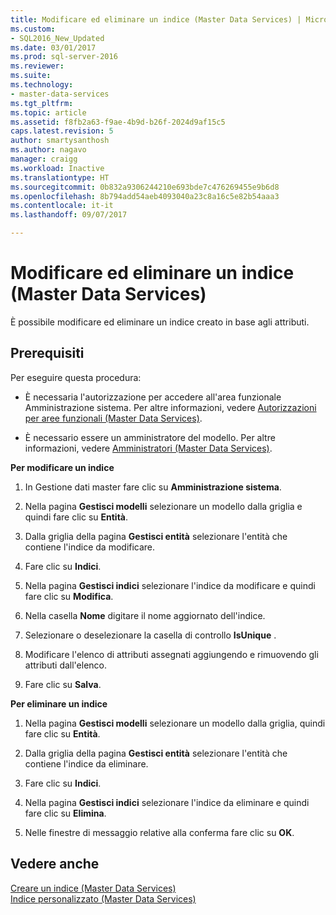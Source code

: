 ```yaml
---
title: Modificare ed eliminare un indice (Master Data Services) | Microsoft Docs
ms.custom:
- SQL2016_New_Updated
ms.date: 03/01/2017
ms.prod: sql-server-2016
ms.reviewer: 
ms.suite: 
ms.technology:
- master-data-services
ms.tgt_pltfrm: 
ms.topic: article
ms.assetid: f8fb2a63-f9ae-4b9d-b26f-2024d9af15c5
caps.latest.revision: 5
author: smartysanthosh
ms.author: nagavo
manager: craigg
ms.workload: Inactive
ms.translationtype: HT
ms.sourcegitcommit: 0b832a9306244210e693bde7c476269455e9b6d8
ms.openlocfilehash: 8b794add54aeb4093040a23c8a16c5e82b54aaa3
ms.contentlocale: it-it
ms.lasthandoff: 09/07/2017

---
```

# <a name="edit-and-delete-an-index-master-data-services"></a>Modificare ed eliminare un indice (Master Data Services)
  È possibile modificare ed eliminare un indice creato in base agli attributi.  
  
## <a name="prerequisites"></a>Prerequisiti  
 Per eseguire questa procedura:  
  
-   È necessaria l'autorizzazione per accedere all'area funzionale Amministrazione sistema. Per altre informazioni, vedere [Autorizzazioni per aree funzionali &#40;Master Data Services&#41;](../master-data-services/functional-area-permissions-master-data-services.md).  
  
-   È necessario essere un amministratore del modello. Per altre informazioni, vedere [Amministratori &#40;Master Data Services&#41;](../master-data-services/administrators-master-data-services.md).  
  
 **Per modificare un indice**  
  
1.  In Gestione dati master fare clic su **Amministrazione sistema**.  
  
2.  Nella pagina **Gestisci modelli** selezionare un modello dalla griglia e quindi fare clic su **Entità**.  
  
3.  Dalla griglia della pagina **Gestisci entità** selezionare l'entità che contiene l'indice da modificare.  
  
4.  Fare clic su **Indici**.  
  
5.  Nella pagina **Gestisci indici** selezionare l'indice da modificare e quindi fare clic su **Modifica**.  
  
6.  Nella casella **Nome** digitare il nome aggiornato dell'indice.  
  
7.  Selezionare o deselezionare la casella di controllo **IsUnique** .  
  
8.  Modificare l'elenco di attributi assegnati aggiungendo e rimuovendo gli attributi dall'elenco.  
  
9. Fare clic su **Salva**.  
  
 **Per eliminare un indice**  
  
1.  Nella pagina **Gestisci modelli** selezionare un modello dalla griglia, quindi fare clic su **Entità**.  
  
2.  Dalla griglia della pagina **Gestisci entità** selezionare l'entità che contiene l'indice da eliminare.  
  
3.  Fare clic su **Indici**.  
  
4.  Nella pagina **Gestisci indici** selezionare l'indice da eliminare e quindi fare clic su **Elimina**.  
  
5.  Nelle finestre di messaggio relative alla conferma fare clic su **OK**.  
  
## <a name="see-also"></a>Vedere anche  
 [Creare un indice &#40;Master Data Services&#41;](../master-data-services/create-an-index-master-data-services.md)   
 [Indice personalizzato &#40;Master Data Services&#41;](../master-data-services/custom-index-master-data-services.md)  
  
  


